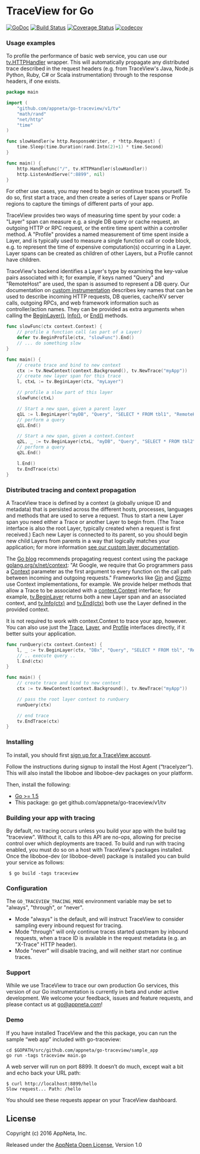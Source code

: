 # TraceView for Go

[![GoDoc](https://godoc.org/github.com/appneta/go-traceview/v1/tv?status.svg)](https://godoc.org/github.com/appneta/go-traceview/v1/tv)
[![Build Status](https://travis-ci.org/appneta/go-traceview.svg?branch=master)](https://travis-ci.org/appneta/go-traceview)
[![Coverage Status](https://coveralls.io/repos/github/appneta/go-traceview/badge.svg?branch=master)](https://coveralls.io/github/appneta/go-traceview?branch=master)
[![codecov](https://codecov.io/gh/appneta/go-traceview/branch/master/graph/badge.svg)](https://codecov.io/gh/appneta/go-traceview)

### Usage examples

To profile the performance of basic web service, you can use our
[tv.HTTPHandler](https://godoc.org/github.com/appneta/go-traceview/v1/tv#HTTPHandler) wrapper.  This
will automatically propagate any distributed trace described in the request headers (e.g. from
TraceView's Java, Node.js Python, Ruby, C# or Scala instrumentation) through to the response
headers, if one exists.

```go
package main

import (
    "github.com/appneta/go-traceview/v1/tv"
    "math/rand"
    "net/http"
    "time"
)

func slowHandler(w http.ResponseWriter, r *http.Request) {
    time.Sleep(time.Duration(rand.Intn(2)+1) * time.Second)
}

func main() {
    http.HandleFunc("/", tv.HTTPHandler(slowHandler))
    http.ListenAndServe(":8899", nil)
}
```

For other use cases, you may need to begin or continue traces yourself. To do so, first start a
trace, and then create a series of Layer spans or Profile regions to capture the timings of
different parts of your app.

TraceView provides two ways of measuring time spent by your code: a "Layer" span can measure e.g. a
single DB query or cache request, an outgoing HTTP or RPC request, or the entire time spent within a
controller method. A "Profile" provides a named measurement of time spent inside a Layer, and is
typically used to measure a single function call or code block, e.g. to represent the time of
expensive computation(s) occurring in a Layer. Layer spans can be created as children of other
Layers, but a Profile cannot have children.

TraceView's backend identifies a Layer's type by examining the key-value pairs associated with it;
for example, if keys named "Query" and "RemoteHost" are used, the span is assumed to represent a DB
query. Our documentation on [custom
instrumentation](http://docs.appneta.com/traceview-instrumentation#extending-traceview-customizing)
describes key names that can be used to describe incoming HTTP requests, DB queries, cache/KV server
calls, outgoing RPCs, and web framework information such as controller/action names. They can be
provided as extra arguments when calling the
[BeginLayer()](https://godoc.org/github.com/appneta/go-traceview/v1/tv#BeginLayer),
[Info()](https://godoc.org/github.com/appneta/go-traceview/v1/tv#Layer), or
[End()](https://godoc.org/github.com/appneta/go-traceview/v1/tv#Layer) methods.

```go
func slowFunc(ctx context.Context) {
    // profile a function call (as part of a Layer)
    defer tv.BeginProfile(ctx, "slowFunc").End()
    // ... do something slow
}

func main() {
    // create trace and bind to new context
    ctx := tv.NewContext(context.Background(), tv.NewTrace("myApp"))
    // create new layer span for this trace
    l, ctxL := tv.BeginLayer(ctx, "myLayer")

    // profile a slow part of this layer
    slowFunc(ctxL)

    // Start a new span, given a parent layer
    q1L := l.BeginLayer("myDB", "Query", "SELECT * FROM tbl1", "RemoteHost", "db1.com")
    // perform a query
    q1L.End()

    // Start a new span, given a context.Context
    q2L, _ := tv.BeginLayer(ctxL, "myDB", "Query", "SELECT * FROM tbl2", "RemoteHost", "db2.com")
    // perform a query
    q2L.End()

    l.End()
    tv.EndTrace(ctx)
}
```

### Distributed tracing and context propagation

A TraceView trace is defined by a context (a globally unique ID and metadata) that is persisted
across the different hosts, processes, languages and methods that are used to serve a request. Thus
to start a new Layer span you need either a Trace or another Layer to begin from. (The Trace
interface is also the root Layer, typically created when a request is first received.) Each new
Layer is connected to its parent, so you should begin new child Layers from parents in a way that
logically matches your application; for more information [see our custom layer
documentation](http://docs.appneta.com/traceview-instrumentation#custom-layers).

The [Go blog](https://blog.golang.org/context) recommends propagating request context using the
package [golang.org/x/net/context](godoc.org/golang.org/x/net/context): "At Google, we require that
Go programmers pass a [Context](https://godoc.org/golang.org/x/net/context) parameter as the first
argument to every function on the call path between incoming and outgoing requests." Frameworks like
[Gin](https://godoc.org/github.com/gin-gonic/gin#Context) and
[Gizmo](https://godoc.org/github.com/NYTimes/gizmo/server#ContextHandler) use Context
implementations, for example. We provide helper methods that allow a Trace to be associated with a
[context.Context](https://godoc.org/golang.org/x/net/context) interface; for example,
[tv.BeginLayer](https://godoc.org/github.com/appneta/go-traceview/v1/tv#BeginLayer) returns both a
new Layer span and an associated context, and
[tv.Info(ctx)](https://godoc.org/github.com/appneta/go-traceview/v1/tv#Info) and
[tv.End(ctx)](https://godoc.org/github.com/appneta/go-traceview/v1/tv#Layer) both use the Layer
defined in the provided context.

It is not required to work with context.Context to trace your app, however. You can also use just
the [Trace](https://godoc.org/github.com/appneta/go-traceview/v1/tv#Trace),
[Layer](https://godoc.org/github.com/appneta/go-traceview/v1/tv#Layer), and
[Profile](https://godoc.org/github.com/appneta/go-traceview/v1/tv#Profile) interfaces directly, if it
better suits your application.

```go
func runQuery(ctx context.Context) {
    l, _ := tv.BeginLayer(ctx, "DBx", "Query", "SELECT * FROM tbl", "RemoteHost", "db1.com")
    // .. execute query ..
    l.End(ctx)
}

func main() {
    // create trace and bind to new context
    ctx := tv.NewContext(context.Background(), tv.NewTrace("myApp"))

    // pass the root layer context to runQuery
    runQuery(ctx)

    // end trace
    tv.EndTrace(ctx)
}
```

### Installing

To install, you should first [sign up for a TraceView account](http://www.appneta.com/products/traceview/).

Follow the instructions during signup to install the Host Agent (“tracelyzer”). This will also
install the liboboe and liboboe-dev packages on your platform.

Then, install the following:

* [Go >= 1.5](https://golang.org/dl/)
* This package: go get github.com/appneta/go-traceview/v1/tv

### Building your app with tracing

By default, no tracing occurs unless you build your app with the build tag "traceview". Without it,
calls to this API are no-ops, allowing for precise control over which deployments are traced. To
build and run with tracing enabled, you must do so on a host with TraceView's packages installed.
Once the liboboe-dev (or liboboe-devel) package is installed you can build your service as follows:

```
 $ go build -tags traceview
```

### Configuration

The `GO_TRACEVIEW_TRACING_MODE` environment variable may be set to "always", "through", or "never".
- Mode "always" is the default, and will instruct TraceView to consider sampling every inbound request for tracing.
- Mode "through" will only continue traces started upstream by inbound requests, when a trace ID is available in the request metadata (e.g. an "X-Trace" HTTP header).
- Mode "never" will disable tracing, and will neither start nor continue traces.

### Support

While we use TraceView to trace our own production Go services, this version of our Go instrumentation is currently in beta
and under active development. We welcome your feedback, issues and feature requests, and please contact us at go@appneta.com!

### Demo

If you have installed TraceView and the this package, you can run the sample “web app” included with go-traceview:

    cd $GOPATH/src/github.com/appneta/go-traceview/sample_app
    go run -tags traceview main.go

A web server will run on port 8899. It doesn’t do much, except wait a bit and echo back your URL path:

    $ curl http://localhost:8899/hello
    Slow request... Path: /hello

You should see these requests appear on your TraceView dashboard.  

## License

Copyright (c) 2016 AppNeta, Inc.

Released under the [AppNeta Open License](http://www.appneta.com/appneta-license), Version 1.0

